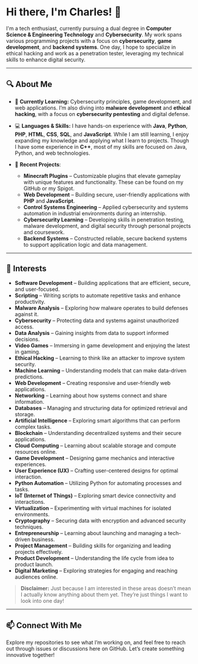 # Hi there, I'm Charles! 👋

I'm a tech enthusiast, currently pursuing a dual degree in **Computer Science & Engineering Technology** and **Cybersecurity**. My work spans various programming projects with a focus on **cybersecurity**, **game development**, and **backend systems**. One day, I hope to specialize in ethical hacking and work as a penetration tester, leveraging my technical skills to enhance digital security.

---

## 🔍 About Me

- 🌱 **Currently Learning:** Cybersecurity principles, game development, and web applications. I’m also diving into **malware development** and **ethical hacking**, with a focus on **cybersecurity pentesting** and digital defense.

- 💻 **Languages & Skills:** I have hands-on experience with **Java**, **Python**, **PHP**, **HTML**, **CSS**, **SQL**, and **JavaScript**. While I am still learning, I enjoy expanding my knowledge and applying what I learn to projects. Though I have some experience in **C++**, most of my skills are focused on Java, Python, and web technologies.

- 🚀 **Recent Projects**:
  - **Minecraft Plugins** – Customizable plugins that elevate gameplay with unique features and functionality. These can be found on my GitHub or my Spigot.
  - **Web Development** – Building secure, user-friendly applications with **PHP** and **JavaScript**.
  - **Control Systems Engineering** – Applied cybersecurity and systems automation in industrial environments during an internship.
  - **Cybersecurity Learning** – Developing skills in penetration testing, malware development, and digital security through personal projects and coursework.
  - **Backend Systems** – Constructed reliable, secure backend systems to support application logic and data management.

---

## 🎯 Interests

- **Software Development** – Building applications that are efficient, secure, and user-focused.
- **Scripting** – Writing scripts to automate repetitive tasks and enhance productivity.
- **Malware Analysis** – Exploring how malware operates to build defenses against it.
- **Cybersecurity** – Protecting data and systems against unauthorized access.
- **Data Analysis** – Gaining insights from data to support informed decisions.
- **Video Games** – Immersing in game development and enjoying the latest in gaming.
- **Ethical Hacking** – Learning to think like an attacker to improve system security.
- **Machine Learning** – Understanding models that can make data-driven predictions.
- **Web Development** – Creating responsive and user-friendly web applications.
- **Networking** – Learning about how systems connect and share information.
- **Databases** – Managing and structuring data for optimized retrieval and storage.
- **Artificial Intelligence** – Exploring smart algorithms that can perform complex tasks.
- **Blockchain** – Understanding decentralized systems and their secure applications.
- **Cloud Computing** – Learning about scalable storage and compute resources online.
- **Game Development** – Designing game mechanics and interactive experiences.
- **User Experience (UX)** – Crafting user-centered designs for optimal interaction.
- **Python Automation** – Utilizing Python for automating processes and tasks.
- **IoT (Internet of Things)** – Exploring smart device connectivity and interactions.
- **Virtualization** – Experimenting with virtual machines for isolated environments.
- **Cryptography** – Securing data with encryption and advanced security techniques.
- **Entrepreneurship** – Learning about launching and managing a tech-driven business.
- **Project Management** – Building skills for organizing and leading projects effectively.
- **Product Development** – Understanding the life cycle from idea to product launch.
- **Digital Marketing** – Exploring strategies for engaging and reaching audiences online.

> **Disclaimer:** Just because I am interested in these areas doesn’t mean I actually know anything about them yet. They’re just things I want to look into one day!

---

## 📫 Connect With Me

Explore my repositories to see what I’m working on, and feel free to reach out through issues or discussions here on GitHub. Let’s create something innovative together!
